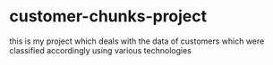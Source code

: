 # customer-chunks-project
this is my project which deals with the data of customers which were classified accordingly using various technologies
